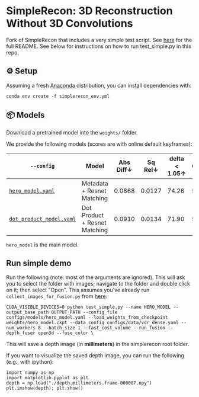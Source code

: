 # SimpleRecon: 3D Reconstruction Without 3D Convolutions

Fork of SimpleRecon that includes a very simple test script. See [here](https://github.com/nianticlabs/simplerecon) for the full README. See below for instructions on how to run test_simple.py in this repo. 

## ⚙️ Setup

Assuming a fresh [Anaconda](https://www.anaconda.com/download/) distribution, you can install dependencies with:
```shell
conda env create -f simplerecon_env.yml
```

## 📦 Models

Download a pretrained model into the `weights/` folder.

We provide the following models (scores are with online default keyframes):

| `--config`  | Model  | Abs Diff↓| Sq Rel↓ | delta < 1.05↑| Chamfer↓ | F-Score↑ |
|-------------|----------|--------------------|---------|---------|--------------|----------|
| [`hero_model.yaml`](https://drive.google.com/file/d/1hCuKZjEq-AghrYAmFxJs_4eeixIlP488/view?usp=sharing) | Metadata + Resnet Matching | 0.0868 | 0.0127 | 74.26 | 5.69 | 0.680 |
| [`dot_product_model.yaml`](https://drive.google.com/file/d/13lW-VPgsl2eAo95E87RKWoK8KUZelkUK/view?usp=sharing) | Dot Product + Resnet Matching | 0.0910 | 0.0134 | 71.90 | 5.92 | 0.667 |

`hero_model` is the main model.

## Run simple demo

Run the following (note: most of the arguments are ignored). This will ask you to select the folder with images; navigate to the folder and double click on it; then select "Open". This assumes you've already run `collect_images_for_fusion.py` from [here](https://github.com/irom-lab/tello-zoedepth). 
```
CUDA_VISIBLE_DEVICES=0 python test_simple.py --name HERO_MODEL --output_base_path OUTPUT_PATH --config_file configs/models/hero_model.yaml --load_weights_from_checkpoint weights/hero_model.ckpt --data_config configs/data/vdr_dense.yaml --num_workers 8 --batch_size 1 --fast_cost_volume --run_fusion --depth_fuser open3d --fuse_color \
```
This will save a depth image (in **millimeters**) in the simplerecon root folder. 

If you want to visualize the saved depth image, you can run the following (e.g., with ipython):
```
import numpy as np
import matplotlib.pyplot as plt
depth = np.load("./depth.millimeters.frame-000007.npy")
plt.imshow(depth); plt.show()
```





